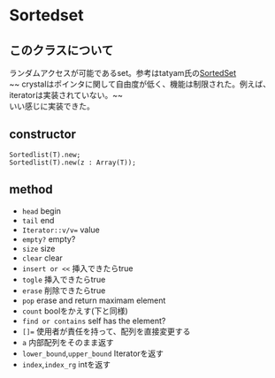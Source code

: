 # Sortedset
## このクラスについて
ランダムアクセスが可能であるset。参考はtatyam氏の[SortedSet](https://github.com/tatyam-prime/SortedSet/tree/main)  
~~ crystalはポインタに関して自由度が低く、機能は制限された。例えば、iteratorは実装されていない。~~  
いい感じに実装できた。
## constructor
```crystal
Sortedlist(T).new;
Sortedlist(T).new(z : Array(T));
```
## method
* `head` begin
* `tail` end
* `Iterator::v/v=` value
* `empty?` empty?
* `size` size
* `clear` clear
* `insert or <<` 挿入できたらtrue
* `togle` 挿入できたらtrue
* `erase` 削除できたらtrue
* `pop` erase and return maximam element
* `count` boolをかえす(下と同様)
* `find or contains` self has the element?
* `[]=` 使用者が責任を持って、配列を直接変更する
* `a` 内部配列をそのまま返す
* `lower_bound`,`upper_bound` Iteratorを返す
* `index`,`index_rg` intを返す
